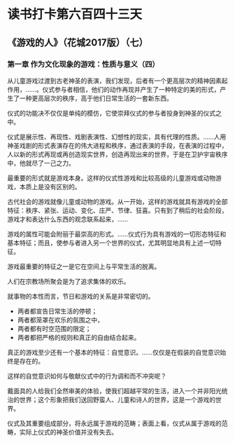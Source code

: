 # 读书打卡第六百四十三天
## 《游戏的人》（花城2017版）（七）
### 第一章 作为文化现象的游戏：性质与意义（四）

从儿童游戏过渡到古老神圣的表演，我们发现，后者有一个更高层次的精神因素起作用，……。仪式参与者相信，他们的动作再现并产生了一种特定的美的形式，产生了一种更高层次的秩序，高于他们日常生活的一套新东西。

仪式的功能决不仅仅是单纯的模仿，它使崇拜仪式的参与者投身到神圣的仪式之中。

仪式是展示性、再现性、戏剧表演性、幻想性的现实，具有代理的性质。……人用神圣戏剧的形式表演存在的伟大进程和秩序，通过表演的手段，在表演的过程中，人以新的形式再现或再创造现实世界，创造再现出来的世界，于是在卫护宇宙秩序中，他就尽了一己之力。

最重要的形式就是游戏本身。这样的仪式性游戏和比较高级的儿童游戏或动物游戏，本质上是没有区别的。

古代社会的游戏就像儿童或动物的游戏。从一开始，这样的游戏就具有游戏的全部特征：秩序、紧张、运动、变化、庄严、节律、狂喜。只有到了稍后的社会阶段，游戏才和表达什么东西的观念联系起来，……

游戏的属性可能会附丽于最崇高的形式。……仪式行为具有游戏的一切形态特征和基本特征；而且，使参与者进入另一个世界的仪式，尤其明显地具有上述一切特征。

游戏最重要的特征之一是它在空间上与平常生活的脱离。

人们在宗教场所聚会是为了追求集体的欢乐。

就事物的本性而言，节日和游戏的关系是非常密切的。
* 两者都宣告日常生活的停顿；
* 两者都笼罩在欢乐的氛围之中，
* 两者都有时空范围的限定；
* 两者都把严格的规则和真正的自由结合起来。

真正的游戏至少还有一个基本的特征：自觉意识。……仅仅是在假装的自觉意识始终是存在的。

这样的自觉意识如何与敬献仪式中的行为调和而不冲突呢？

戴面具的人给我们全然审美的体验，使我们超越平常的生活，进入一个并非阳光统治的世界；这个形象把我们送回野蛮人、儿童和诗人的世界，这是一个游戏的世界。

仪式及其重要组成部分，将永远属于游戏的范畴；表面上看，仪式从属于游戏的范畴，实际上仪式的神圣价值并没有失去。